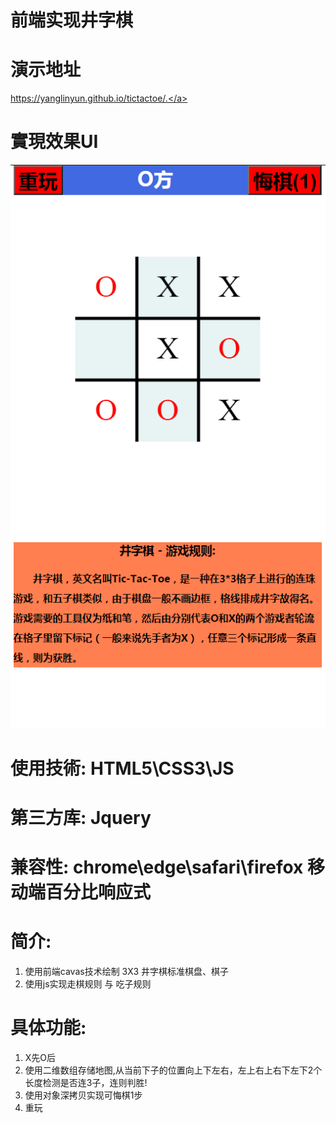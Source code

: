 # 前端实现井字棋
# 演示地址
<a href ="https://yanglinyun.github.io/tictactoe/.">https://yanglinyun.github.io/tictactoe/.</a>

# 實現效果UI
<img src="./实现效果.PNG">

# 使用技術: HTML5\CSS3\JS
# 第三方库: Jquery
# 兼容性: chrome\edge\safari\firefox 移动端百分比响应式
# 简介:
1. 使用前端cavas技术绘制 3X3 井字棋标准棋盘、棋子
2. 使用js实现走棋规则 与 吃子规则
# 具体功能:
1. X先O后
3. 使用二维数组存储地图,从当前下子的位置向上下左右，左上右上右下左下2个长度检测是否连3子，连则判胜!
4. 使用对象深拷贝实现可悔棋1步
5. 重玩
